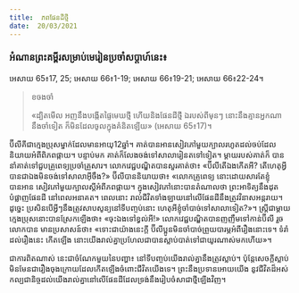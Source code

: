 ```yaml
---
title:  ភពផែនដីថ្មី
date:  20/03/2021
---
```


### អំណានព្រះគម្ពីរសម្រាប់មេរៀនប្រចាំសប្តាហ៍នេះ៖
អេសាយ 65៖17, 25; អេសាយ 66៖1-19; អេសាយ 66៖19-21; អេសាយ 66៖22-24។

> <p>ខចងចាំ</p>
> «ដ្បិតមើល អញនឹងបង្កើតផ្ទៃមេឃថ្មី ហើយនិងផែនដីថ្មី ឯរបស់ពីមុនៗ នោះនឹងគ្មានអ្នកណា នឹងចាំទៀត ក៏មិនដែលចូលក្នុងគំនិតឡើយ» (អេសាយ 65៖17)។

ប៊ីលីគីជាក្មេងប្រុសម្នាក់ដែលមានអាយុ12ឆ្នាំ។ គាត់បានអានសៀវភៅមួយក្បាលរហូតដល់ចប់ដែលនិយាយអំពីពិភពផ្កាយ។ បន្ទាប់មក គាត់ក៏លែងចង់ទៅសាលារៀនតទៅទៀត។ ម្ដាយរបស់គាត់ក៏ បាននាំគាត់ទៅជួបគ្រួពេទ្យប្រចាំគ្រួសារ។ លោកវេជ្ជបណ្ឌិតបានសួរគាត់ថា៖ «ប៊ីលីតើឯងកើតអី? តើហេតុអ្វី បានជាឯងមិនចង់ទៅសាលាអ៊ីចឹង?» ប៊ីលីបាននិយាយថា៖ «លោកគ្រូពេទ្យ នោះដោយសារតែខ្ញុំបានអាន សៀវភៅមួយក្បាលស្តីអំពីភពផ្កាយ។ ក្នុងសៀវភៅនោះបានតំណាលថា ព្រះអាទិត្យនឹងដុតបំផ្លាញផែនដី នៅពេលអនាគត។ ពេលនោះ រាល់ជីវិតទាំងឡាយនៅលើផែនដីនឹងត្រូវវិនាសអន្តរាយ។ ដូច្នេះ ប្រសិនបើអ្វីៗនឹងត្រូវសាបសូន្យនៅទីបញ្ចប់នោះ ហេតុអីខ្ញុំចាំបាច់ទៅសាលាទៀត?»។ ស្ត្រីជាម្តាយក្មេងប្រុសនោះបានស្រែកឡើងថា៖ «ចុះឯងទៅខ្វល់អី!» លោកវេជ្ជបណ្ឌិតបានញញឹមទៅកាន់ប៊ីលី រួចលោកបាន មានប្រសាសន៍ថា៖ «ទោះជាយ៉ាងនេះក្តី ប៊ីលីប្អូនមិនចាំបាច់ព្រួយបារម្ភអំពីរឿងនោះទេ។ ទំរាំដល់រឿងនេះ កើតឡើង នោះយើងរាល់គ្នាប្រហែលជាបានស្លាប់បាត់ទៅជាយូរណាស់មកហើយ»។

ជាការពិតណាស់ នេះជាចំណែកមួយនៃបញ្ហា៖ នៅទីបញ្ចប់យើងរាល់គ្នានឹងត្រូវស្លាប់។ ប៉ុន្តែសេចក្តីស្លាប់មិនមែនជារឿងចុងក្រោយដែលកើតឡើងចំពោះជីវិតយើងទេ។ ព្រះនឹងប្រទានអោយយើង នូវជីវិតដ៏អស់កល្បជានិច្ចដល់យើងរាល់គ្នានៅលើផែនដីដែលទ្រង់នឹងរៀបចំសាជាថ្មីឡើងវិញ។